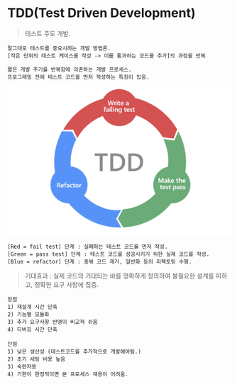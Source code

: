 # TDD(Test Driven Development)


>테스트 주도 개발.

~~~
말그대로 테스트를 중요시하는 개발 방법론.
[작은 단위의 테스트 케이스를 작성 -> 이를 통과하는 코드를 추가]의 과정을 반복
~~~

~~~
짧은 개발 주기를 반복함에 의존하는 개발 프로세스.
프로그래밍 전에 테스트 코드를 먼저 작성하는 특징이 있음.
~~~

![Alt text](image-3.png)

~~~
[Red = fail test] 단계 : 실패하는 테스트 코드를 먼저 작성.
[Green = pass test] 단계 : 테스트 코드를 성공시키기 위한 실제 코드를 작성.
[Blue = refactor] 단계 : 중복 코드 제거, 일반화 등의 리팩토링 수행.
~~~

> 기대효과 : 실제 코드의 기대되는 바를 명확하게 정의하여 불필요한 설계를 피하고, 정확한 요구 사항에 집중.

~~~
장점
1) 재설계 시간 단축
2) 기능별 모듈화
3) 추가 요구사항 반영이 비교적 쉬움
4) 디버깅 시간 단축

단점
1) 낮은 생산성 (테스트코드를 추가적으로 개발해야됨.)
2) 초기 세팅 비용 높음
3) 숙련자용
4) 기한이 한정적이면 본 프로세스 채용이 어려움.